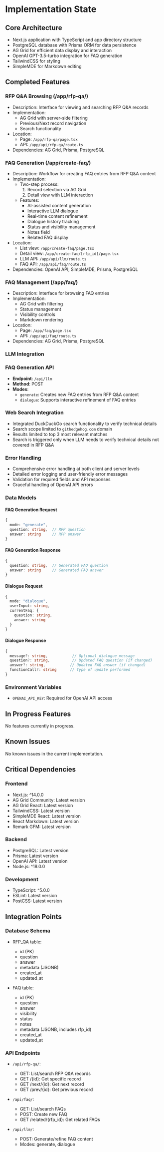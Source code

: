 # Implementation State

## Core Architecture
- Next.js application with TypeScript and app directory structure
- PostgreSQL database with Prisma ORM for data persistence
- AG Grid for efficient data display and interaction
- OpenAI GPT-3.5-turbo integration for FAQ generation
- TailwindCSS for styling
- SimpleMDE for Markdown editing

## Completed Features

### RFP Q&A Browsing (/app/rfp-qa/)
- Description: Interface for viewing and searching RFP Q&A records
- Implementation:
  - AG Grid with server-side filtering
  - Previous/Next record navigation
  - Search functionality
- Location: 
  - Page: `/app/rfp-qa/page.tsx`
  - API: `/app/api/rfp-qa/route.ts`
- Dependencies: AG Grid, Prisma, PostgreSQL

### FAQ Generation (/app/create-faq/)
- Description: Workflow for creating FAQ entries from RFP Q&A content
- Implementation:
  - Two-step process:
    1. Record selection via AG Grid
    2. Detail view with LLM interaction
  - Features:
    - AI-assisted content generation
    - Interactive LLM dialogue
    - Real-time content refinement
    - Dialogue history tracking
    - Status and visibility management
    - Notes field
    - Related FAQ display
- Location:
  - List view: `/app/create-faq/page.tsx`
  - Detail view: `/app/create-faq/[rfp_id]/page.tsx`
  - LLM API: `/app/api/llm/route.ts`
  - FAQ API: `/app/api/faq/route.ts`
- Dependencies: OpenAI API, SimpleMDE, Prisma, PostgreSQL

### FAQ Management (/app/faq/)
- Description: Interface for browsing FAQ entries
- Implementation:
  - AG Grid with filtering
  - Status management
  - Visibility controls
  - Markdown rendering
- Location:
  - Page: `/app/faq/page.tsx`
  - API: `/app/api/faq/route.ts`
- Dependencies: AG Grid, Prisma, PostgreSQL

### LLM Integration

### FAQ Generation API
- **Endpoint**: `/api/llm`
- **Method**: POST
- **Modes**: 
  - `generate`: Creates new FAQ entries from RFP Q&A content
  - `dialogue`: Supports interactive refinement of FAQ entries

### Web Search Integration
- Integrated DuckDuckGo search functionality to verify technical details
- Search scope limited to `githedgehog.com` domain
- Results limited to top 3 most relevant matches
- Search is triggered only when LLM needs to verify technical details not covered in RFP Q&A

### Error Handling
- Comprehensive error handling at both client and server levels
- Detailed error logging and user-friendly error messages
- Validation for required fields and API responses
- Graceful handling of OpenAI API errors

### Data Models

#### FAQ Generation Request
```typescript
{
  mode: "generate",
  question: string,  // RFP question
  answer: string     // RFP answer
}
```

#### FAQ Generation Response
```typescript
{
  question: string,  // Generated FAQ question
  answer: string     // Generated FAQ answer
}
```

#### Dialogue Request
```typescript
{
  mode: "dialogue",
  userInput: string,
  currentFaq: {
    question: string,
    answer: string
  }
}
```

#### Dialogue Response
```typescript
{
  message?: string,           // Optional dialogue message
  question?: string,          // Updated FAQ question (if changed)
  answer?: string,           // Updated FAQ answer (if changed)
  functionCall?: string      // Type of update performed
}
```

### Environment Variables
- `OPENAI_API_KEY`: Required for OpenAI API access

## In Progress Features
No features currently in progress.

## Known Issues
No known issues in the current implementation.

## Critical Dependencies

### Frontend
- Next.js: ^14.0.0
- AG Grid Community: Latest version
- AG Grid React: Latest version
- TailwindCSS: Latest version
- SimpleMDE React: Latest version
- React Markdown: Latest version
- Remark GFM: Latest version

### Backend
- PostgreSQL: Latest version
- Prisma: Latest version
- OpenAI API: Latest version
- Node.js: ^18.0.0

### Development
- TypeScript: ^5.0.0
- ESLint: Latest version
- PostCSS: Latest version

## Integration Points

### Database Schema
- RFP_QA table:
  - id (PK)
  - question
  - answer
  - metadata (JSONB)
  - created_at
  - updated_at

- FAQ table:
  - id (PK)
  - question
  - answer
  - visibility
  - status
  - notes
  - metadata (JSONB, includes rfp_id)
  - created_at
  - updated_at

### API Endpoints
- `/api/rfp-qa/`:
  - GET: List/search RFP Q&A records
  - GET /{id}: Get specific record
  - GET /next/{id}: Get next record
  - GET /prev/{id}: Get previous record

- `/api/faq/`:
  - GET: List/search FAQs
  - POST: Create new FAQ
  - GET /related/{rfp_id}: Get related FAQs

- `/api/llm/`:
  - POST: Generate/refine FAQ content
  - Modes: generate, dialogue

